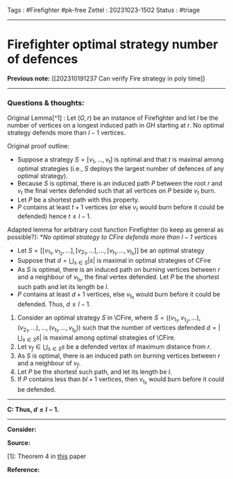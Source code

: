 Tags : #Firefighter #pk-free 
Zettel :  20231023-1502
Status : #triage 

-----

# Firefighter optimal strategy number of defences

**Previous note:** [[202310191237  Can verify Fire strategy in poly time]]

-----

### Questions & thoughts:

Original Lemma[^1] : Let $(G, r)$ be an instance of Firefighter and let $l$ be the number of vertices on a longest induced path in $GH$ starting at $r$. No optimal strategy defends more than $l-1$ vertices.

Original proof outline:
 - Suppose a strategy $S=[v_1, \dots, v_t]$ is optimal and that $t$ is maximal among optimal strategies (i.e., $S$ deploys the largest number of defences of any optimal strategy).
 - Because $S$ is optimal, there is an induced path $P$ between the root $r$ and $v_t$ the final vertex defended such that all vertices on $P$ beside $v_t$ burn. 
 - Let $P$ be a shortest path with this property.
 - $P$ contains at least $t+1$ vertices (or else $v_t$ would burn before it could be defended) hence $t\leq l-1$.


Adapted lemma for arbitrary cost function Firefighter (to keep as general as possible?): **No optimal strategy to CFire defends more than $l-1$ vertices*

 - Let $S=[[v_{1_1}, v_{1_2}, \dots], [v_{2_1}, \dots], \dots, [v_{t_1}, \dots, v_{t_h}]]$ be an optimal strategy
- Suppose that $d=\bigcup_{s\in S}|s|$ is maximal in optimal strategies of CFire
- As $S$ is optimal, there is an induced path on burning vertices between $r$ and a neighbour of $v_{t_h}$, the final vertex defended. Let $P$ be the shortest such path and let its length be $l$.
- $P$ contains at least $d+1$ vertices, else $v_{t_h}$ would burn before it could be defended. Thus, $d\leq l-1$.

1. Consider an optimal strategy $S$ in \CFire, where $S=((v_{1_1}, v_{1_2}, \dots), (v_{2_1}, \dots), \dots, (v_{t_1}, \dots, v_{t_h}))$ such that the number of vertices defended $d=|\bigcup_{s\in S}s|$ is maximal among optimal strategies of \CFire.
3. Let $v_f\in \bigcup_{s\in S}s$ be a defended vertex of maximum distance from $r$.
4. As $S$ is optimal, there is an induced path on burning vertices between $r$ and a neighbour of $v_{f}$.
5. Let $P$ be the shortest such path, and let its length be $l$.
6. If $P$ contains less than $bl+1$ vertices, then $v_{t_h}$ would burn before it could be defended.
----------
**C: Thus, $d\leq l-1$.**



-----
 
**Consider:**


**Source:** 

[1]: Theorem 4 in [this](https://doi.org/10.1016/j.tcs.2015.11.024) paper


**Reference:** 
